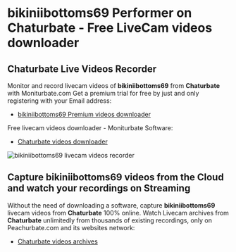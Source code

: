 # bikiniibottoms69 Performer on Chaturbate - Free LiveCam videos downloader

## Chaturbate Live Videos Recorder

Monitor and record livecam videos of **bikiniibottoms69** from **Chaturbate** with Moniturbate.com
Get a premium trial for free by just and only registering with your Email address:
* [bikiniibottoms69 Premium videos downloader](https://moniturbate.com/request-demo-licence-key.html)

Free livecam videos downloader - Moniturbate Software:
* [Chaturbate videos downloader](https://moniturbate.com/moniturbate-download-software.html)

![bikiniibottoms69 livecam videos recorder](https://peachurnet.com/templates/moniturbate-software.png)


## Capture bikiniibottoms69 videos from the Cloud and watch your recordings on Streaming

Without the need of downloading a software, capture **bikiniibottoms69** livecam videos from **Chaturbate** 100% online.
Watch Livecam archives from **Chaturbate** unlimitedly from thousands of existing recordings, only on Peachurbate.com and its websites network:
* [Chaturbate videos archives](https://peachurnet.com/)